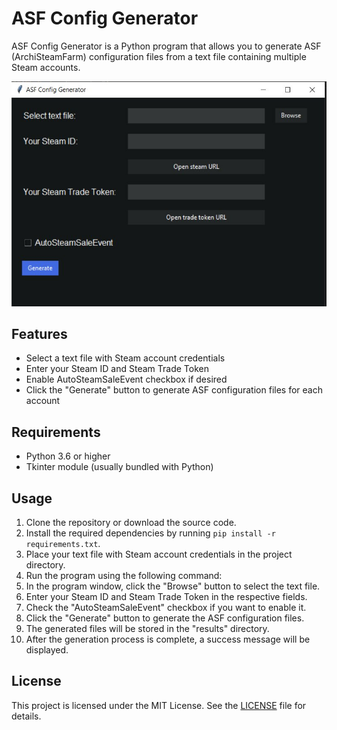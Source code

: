 # ASF Config Generator

ASF Config Generator is a Python program that allows you to generate ASF (ArchiSteamFarm) configuration files from a text file containing multiple Steam accounts.

![Screenshot](screenshots/image.jpg)

## Features

- Select a text file with Steam account credentials
- Enter your Steam ID and Steam Trade Token
- Enable AutoSteamSaleEvent checkbox if desired
- Click the "Generate" button to generate ASF configuration files for each account

## Requirements

- Python 3.6 or higher
- Tkinter module (usually bundled with Python)

## Usage

1. Clone the repository or download the source code.
2. Install the required dependencies by running `pip install -r requirements.txt`.
3. Place your text file with Steam account credentials in the project directory.
4. Run the program using the following command:
5. In the program window, click the "Browse" button to select the text file.
6. Enter your Steam ID and Steam Trade Token in the respective fields.
7. Check the "AutoSteamSaleEvent" checkbox if you want to enable it.
8. Click the "Generate" button to generate the ASF configuration files.
9. The generated files will be stored in the "results" directory.
10. After the generation process is complete, a success message will be displayed.

## License

This project is licensed under the MIT License. See the [LICENSE](LICENSE) file for details.
